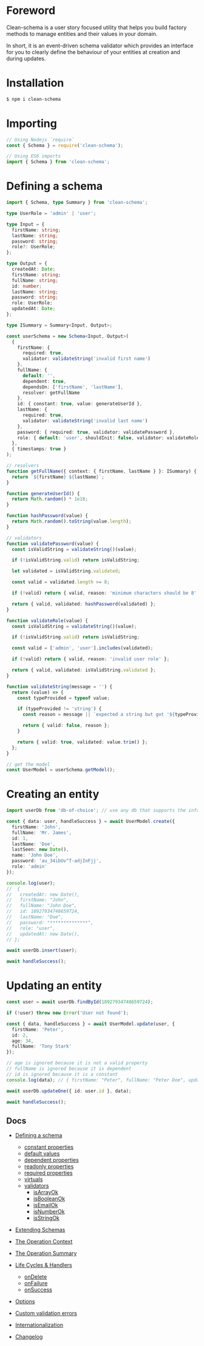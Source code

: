 # Foreword

Clean-schema is a user story focused utility that helps you build factory methods to manage entities and their values in your domain.

In short, it is an event-driven schema validator which provides an interface for you to clearly define the behaviour of your entities at creation and during updates.

# Installation

```bash
$ npm i clean-schema
```

# Importing

```js
// Using Nodejs `require`
const { Schema } = require('clean-schema');

// Using ES6 imports
import { Schema } from 'clean-schema';
```

# Defining a schema

```ts
import { Schema, type Summary } from 'clean-schema';

type UserRole = 'admin' | 'user';

type Input = {
  firstName: string;
  lastName: string;
  password: string;
  role?: UserRole;
};

type Output = {
  createdAt: Date;
  firstName: string;
  fullName: string;
  id: number;
  lastName: string;
  password: string;
  role: UserRole;
  updatedAt: Date;
};

type ISummary = Summary<Input, Output>;

const userSchema = new Schema<Input, Output>(
  {
    firstName: {
      required: true,
      validator: validateString('invalid first name')
    },
    fullName: {
      default: '',
      dependent: true,
      dependsOn: ['firstName', 'lastName'],
      resolver: getFullName
    },
    id: { constant: true, value: generateUserId },
    lastName: {
      required: true,
      validator: validateString('invalid last name')
    },
    password: { required: true, validator: validatePassword },
    role: { default: 'user', shouldInit: false, validator: validateRole }
  },
  { timestamps: true }
);

// resolvers
function getFullName({ context: { firstName, lastName } }: ISummary) {
  return `${firstName} ${lastName}`;
}

function generateUserId() {
  return Math.random() * 1e18;
}

function hashPassword(value) {
  return Math.random().toString(value.length);
}

// validators
function validatePassword(value) {
  const isValidString = validateString()(value);

  if (!isValidString.valid) return isValidString;

  let validated = isValidString.validated;

  const valid = validated.length >= 8;

  if (!valid) return { valid, reason: 'minimum characters should be 8' };

  return { valid, validated: hashPassword(validated) };
}

function validateRole(value) {
  const isValidString = validateString()(value);

  if (!isValidString.valid) return isValidString;

  const valid = ['admin', 'user'].includes(validated);

  if (!valid) return { valid, reason: 'invalid user role' };

  return { valid, validated: isValidString.validated };
}

function validateString(message = '') {
  return (value) => {
    const typeProvided = typeof value;

    if (typeProvided != 'string') {
      const reason = message || `expected a string but got '${typeProvided}'`;

      return { valid: false, reason };
    }

    return { valid: true, validated: value.trim() };
  };
}

// get the model
const UserModel = userSchema.getModel();
```

# Creating an entity

```ts
import userDb from 'db-of-choice'; // use any db that supports the information you are modelling

const { data: user, handleSuccess } = await UserModel.create({
  firstName: 'John',
  fullName: 'Mr. James',
  id: 1,
  lastName: 'Doe',
  lastSeen: new Date(),
  name: 'John Doe',
  password: 'au_34ibUv^T-adjInFjj',
  role: 'admin'
});

console.log(user);
//  {
//   createdAt: new Date(),
//   firstName: "John",
//   fullName: "John Doe",
//   id: 18927934748659724,
//   lastName: "Doe",
//   password: "**************",
//   role: "user",
//   updatedAt: new Date(),
// };

await userDb.insert(user);

await handleSuccess();
```

# Updating an entity

```ts
const user = await userDb.findById(18927934748659724);

if (!user) throw new Error('User not found');

const { data, handleSuccess } = await UserModel.update(user, {
  firstName: 'Peter',
  id: 2,
  age: 34,
  fullName: 'Tony Stark'
});

// age is ignored because it is not a valid property
// fullName is ignored because it is dependent
// id is ignored because it is a constant
console.log(data); // { firstName: "Peter", fullName: "Peter Doe", updatedAt: new Date() }

await userDb.updateOne({ id: user.id }, data);

await handleSuccess();
```

## Docs

- [Defining a schema](./docs/v4.1.0/index.md#defining-a-schema)
  - [constant properties](./docs/v4.0.0/definitions/constants.md#constant-properties)
  - [default values](./docs/v4.0.0/definitions/defaults.md#default-values)
  - [dependent properties](./docs/v4.0.0/definitions/dependents.md#dependent-properties)
  - [readonly properties](./docs/v4.0.0/definitions/readonly.md#readonly-properties)
  - [required properties](./docs/v4.0.0/definitions/required.md#required-properties)
  - [virtuals](./docs/v4.1.0/virtuals.md#virtual-properties)
  - [validators](./docs/v4.0.0/validators/index.md#validators)
    - [isArrayOk](./docs/v4.0.0/validators/isArrayOk.md)
    - [isBooleanOk](./docs/v4.0.0/validators/isBooleanOk.md)
    - [isEmailOk](./docs/v4.0.0/validators/isEmailOk.md)
    - [isNumberOk](./docs/v4.0.0/validators/isNumberOk.md)
    - [isStringOk](./docs/v4.0.0/validators/isStringOk.md)
- [Extending Schemas](./docs/v4.0.0/definitions/extend-schemas.md#extending-schemas)
- [The Operation Context](./docs/v4.0.0/life-cycles.md#the-operation-contextt)
- [The Operation Summary](./docs/v4.0.0/life-cycles.md#the-operation-summary)
- [Life Cycles & Handlers](./docs/v4.0.0/life-cycles.md#life-cycle-listeners)

  - [onDelete](./docs/v4.0.0/life-cycles.md#ondelete)
  - [onFailure](./docs/v4.0.0/life-cycles.md#onfailure)
  - [onSuccess](./docs/v4.0.0/life-cycles.md#onsuccess)

- [Options](./docs/v4.0.0/index.md#options)
- [Custom validation errors](./docs/v4.0.0/index.md#errortool)
- [Internationalization](./docs/v4.0.0/life-cycles.md#context-options)

- [Changelog](./docs/CHANGELOG.md#changelog)
